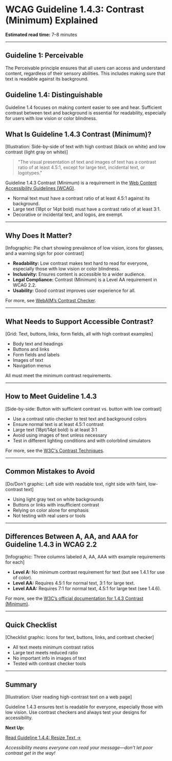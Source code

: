 <!--
title: WCAG Guideline 1.4.3: Contrast (Minimum) Explained
series: Making the Web Accessible for All
description: A practical guide to WCAG Guideline 1.4.3 (Contrast Minimum)—what it means, why it matters, and how to ensure text is readable for everyone.
keywords: wcag 1.4.3, contrast, accessibility, web standards, color contrast, readability
image: wcag-1-4-3-contrast-minimum.png
imageAlt: Illustration of text with high and low contrast examples
status: draft
-->

# **WCAG Guideline 1.4.3: Contrast (Minimum) Explained**

**Estimated read time:** 7–8 minutes

---

## **Guideline 1: Perceivable**

The Perceivable principle ensures that all users can access and understand content, regardless of their sensory abilities. This includes making sure that text is readable against its background.

## **Guideline 1.4: Distinguishable**

Guideline 1.4 focuses on making content easier to see and hear. Sufficient contrast between text and background is essential for readability, especially for users with low vision or color blindness.

## **What Is Guideline 1.4.3 Contrast (Minimum)?**

[Illustration: Side-by-side of text with high contrast (black on white) and low contrast (light gray on white)]

> "The visual presentation of text and images of text has a contrast ratio of at least 4.5:1, except for large text, incidental text, or logotypes."

Guideline 1.4.3 Contrast (Minimum) is a requirement in the [Web Content Accessibility Guidelines (WCAG)](https://www.w3.org/WAI/WCAG22/quickref/#contrast-minimum).

- Normal text must have a contrast ratio of at least 4.5:1 against its background.
- Large text (18pt or 14pt bold) must have a contrast ratio of at least 3:1.
- Decorative or incidental text, and logos, are exempt.

---

## **Why Does It Matter?**

[Infographic: Pie chart showing prevalence of low vision, icons for glasses, and a warning sign for poor contrast]

- **Readability:** Low contrast makes text hard to read for everyone, especially those with low vision or color blindness.
- **Inclusivity:** Ensures content is accessible to a wider audience.
- **Legal Compliance:** Contrast (Minimum) is a Level AA requirement in WCAG 2.2.
- **Usability:** Good contrast improves user experience for all.

For more, see [WebAIM’s Contrast Checker](https://webaim.org/resources/contrastchecker/).

---

## **What Needs to Support Accessible Contrast?**

[Grid: Text, buttons, links, form fields, all with high contrast examples]

- Body text and headings
- Buttons and links
- Form fields and labels
- Images of text
- Navigation menus

All must meet the minimum contrast requirements.

---

## **How to Meet Guideline 1.4.3**

[Side-by-side: Button with sufficient contrast vs. button with low contrast]

- Use a contrast ratio checker to test text and background colors
- Ensure normal text is at least 4.5:1 contrast
- Large text (18pt/14pt bold) is at least 3:1
- Avoid using images of text unless necessary
- Test in different lighting conditions and with colorblind simulators

For more, see the [W3C's Contrast Techniques](https://www.w3.org/WAI/WCAG22/Techniques/general/G18).

---

## **Common Mistakes to Avoid**

[Do/Don't graphic: Left side with readable text, right side with faint, low-contrast text]

- Using light gray text on white backgrounds
- Buttons or links with insufficient contrast
- Relying on color alone for emphasis
- Not testing with real users or tools

---

## **Differences Between A, AA, and AAA for Guideline 1.4.3 in WCAG 2.2**

[Infographic: Three columns labeled A, AA, AAA with example requirements for each]

- **Level A:** No minimum contrast requirement for text (but see 1.4.1 for use of color).
- **Level AA:** Requires 4.5:1 for normal text, 3:1 for large text.
- **Level AAA:** Requires 7:1 for normal text, 4.5:1 for large text (see 1.4.6).

For more, see the [W3C’s official documentation for 1.4.3 Contrast (Minimum)](https://www.w3.org/WAI/WCAG22/Understanding/contrast-minimum.html).

---

## **Quick Checklist**

[Checklist graphic: Icons for text, buttons, links, and contrast checker]

- All text meets minimum contrast ratios
- Large text meets reduced ratio
- No important info in images of text
- Tested with contrast checker tools

---

## **Summary**

[Illustration: User reading high-contrast text on a web page]

Guideline 1.4.3 ensures text is readable for everyone, especially those with low vision. Use contrast checkers and always test your designs for accessibility.

**Next Up:**

[Read Guideline 1.4.4: Resize Text →](WCAG-Guideline-1-4-4-Resize-Text-Explained.md)

*Accessibility means everyone can read your message—don’t let poor contrast get in the way!*
